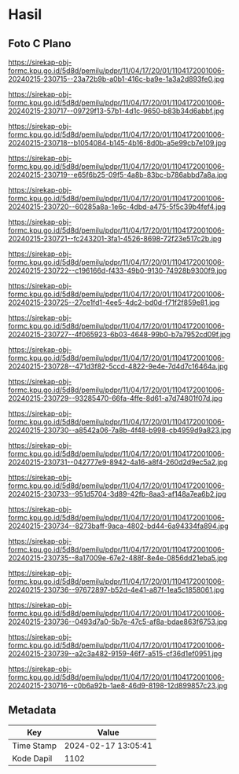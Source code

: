 # Hasil

## Foto C Plano

https://sirekap-obj-formc.kpu.go.id/5d8d/pemilu/pdpr/11/04/17/20/01/1104172001006-20240215-230715--23a72b9b-a0b1-416c-ba9e-1a3a2d893fe0.jpg

https://sirekap-obj-formc.kpu.go.id/5d8d/pemilu/pdpr/11/04/17/20/01/1104172001006-20240215-230717--09729f13-57b1-4d1c-9650-b83b34d6abbf.jpg

https://sirekap-obj-formc.kpu.go.id/5d8d/pemilu/pdpr/11/04/17/20/01/1104172001006-20240215-230718--b1054084-b145-4b16-8d0b-a5e99cb7e109.jpg

https://sirekap-obj-formc.kpu.go.id/5d8d/pemilu/pdpr/11/04/17/20/01/1104172001006-20240215-230719--e65f6b25-09f5-4a8b-83bc-b786abbd7a8a.jpg

https://sirekap-obj-formc.kpu.go.id/5d8d/pemilu/pdpr/11/04/17/20/01/1104172001006-20240215-230720--60285a8a-1e6c-4dbd-a475-5f5c39b4fef4.jpg

https://sirekap-obj-formc.kpu.go.id/5d8d/pemilu/pdpr/11/04/17/20/01/1104172001006-20240215-230721--fc243201-3fa1-4526-8698-72f23e517c2b.jpg

https://sirekap-obj-formc.kpu.go.id/5d8d/pemilu/pdpr/11/04/17/20/01/1104172001006-20240215-230722--c196166d-f433-49b0-9130-74928b9300f9.jpg

https://sirekap-obj-formc.kpu.go.id/5d8d/pemilu/pdpr/11/04/17/20/01/1104172001006-20240215-230725--27ce1fd1-4ee5-4dc2-bd0d-f71f2f859e81.jpg

https://sirekap-obj-formc.kpu.go.id/5d8d/pemilu/pdpr/11/04/17/20/01/1104172001006-20240215-230727--4f065923-6b03-4648-99b0-b7a7952cd09f.jpg

https://sirekap-obj-formc.kpu.go.id/5d8d/pemilu/pdpr/11/04/17/20/01/1104172001006-20240215-230728--471d3f82-5ccd-4822-9e4e-7d4d7c16464a.jpg

https://sirekap-obj-formc.kpu.go.id/5d8d/pemilu/pdpr/11/04/17/20/01/1104172001006-20240215-230729--93285470-66fa-4ffe-8d61-a7d74801f07d.jpg

https://sirekap-obj-formc.kpu.go.id/5d8d/pemilu/pdpr/11/04/17/20/01/1104172001006-20240215-230730--a8542a06-7a8b-4f48-b998-cb4959d9a823.jpg

https://sirekap-obj-formc.kpu.go.id/5d8d/pemilu/pdpr/11/04/17/20/01/1104172001006-20240215-230731--042777e9-8942-4a16-a8f4-260d2d9ec5a2.jpg

https://sirekap-obj-formc.kpu.go.id/5d8d/pemilu/pdpr/11/04/17/20/01/1104172001006-20240215-230733--951d5704-3d89-42fb-8aa3-af148a7ea6b2.jpg

https://sirekap-obj-formc.kpu.go.id/5d8d/pemilu/pdpr/11/04/17/20/01/1104172001006-20240215-230734--8273baff-9aca-4802-bd44-6a94334fa894.jpg

https://sirekap-obj-formc.kpu.go.id/5d8d/pemilu/pdpr/11/04/17/20/01/1104172001006-20240215-230735--8a17009e-67e2-488f-8e4e-0856dd21eba5.jpg

https://sirekap-obj-formc.kpu.go.id/5d8d/pemilu/pdpr/11/04/17/20/01/1104172001006-20240215-230736--97672897-b52d-4e41-a87f-1ea5c1858061.jpg

https://sirekap-obj-formc.kpu.go.id/5d8d/pemilu/pdpr/11/04/17/20/01/1104172001006-20240215-230736--0493d7a0-5b7e-47c5-af8a-bdae863f6753.jpg

https://sirekap-obj-formc.kpu.go.id/5d8d/pemilu/pdpr/11/04/17/20/01/1104172001006-20240215-230739--a2c3a482-9159-46f7-a515-cf36d1ef0951.jpg

https://sirekap-obj-formc.kpu.go.id/5d8d/pemilu/pdpr/11/04/17/20/01/1104172001006-20240215-230716--c0b6a92b-1ae8-46d9-8198-12d899857c23.jpg


## Metadata

| Key        | Value               |
| ---------- | ------------------- |
| Time Stamp | 2024-02-17 13:05:41 |
| Kode Dapil | 1102                |



